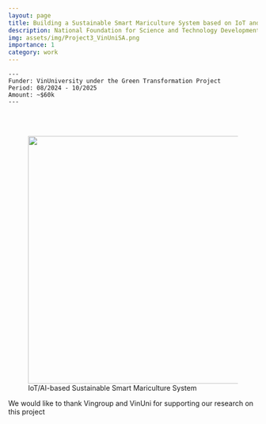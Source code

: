 ```yaml
---
layout: page
title: Building a Sustainable Smart Mariculture System based on IoT and AI Technologies 
description: National Foundation for Science and Technology Development (NAFOSTED)
img: assets/img/Project3_VinUniSA.png
importance: 1
category: work
---
```


    ---
    Funder: VinUniversity under the Green Transformation Project
    Period: 08/2024 - 10/2025
    Amount: ~$60k
    ---
<div id="v-space">
<br>
<br>
<figure>
  <img src="/assets/img/Project3_VinUniSA" width="500" />
  <figcaption>IoT/AI-based Sustainable Smart Mariculture System</figcaption>
</figure>

    
We would like to thank Vingroup and VinUni for supporting our research on this project

